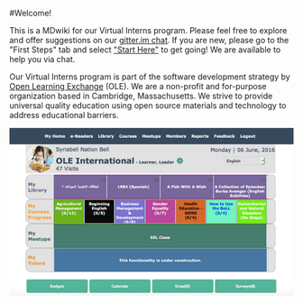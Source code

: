 #Welcome! 

This is a MDwiki for our Virtual Interns program. Please feel free to explore and offer suggestions on our [gitter.im chat](https://gitter.im/open-learning-exchange/chat). If you are new, please go to the "First Steps" tab and select ["Start Here"](pages/firststeps.md) to get going! We are available to help you via chat. 

Our Virtual Interns program is part of the software development strategy by [Open Learning Exchange](http://www.ole.org/) (OLE). We are a non-profit and for-purpose organization based in Cambridge, Massachusetts. We strive to provide universal quality education using open source materials and technology to address educational barriers.

![](pages/uploads/images/OLEInternational.png)
